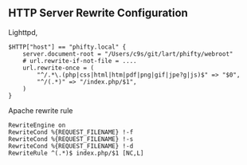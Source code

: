 HTTP Server Rewrite Configuration
---------------------------------

Lighttpd,

    $HTTP["host"] == "phifty.local" {
        server.document-root = "/Users/c9s/git/lart/phifty/webroot" 
        # url.rewrite-if-not-file = ....
        url.rewrite-once = ( 
            "^/.*\.(php|css|html|htm|pdf|png|gif|jpe?g|js)$" => "$0",
            "^/(.*)" => "/index.php/$1",
        )
    }

Apache rewrite rule

    RewriteEngine on
    RewriteCond %{REQUEST_FILENAME} !-f
    RewriteCond %{REQUEST_FILENAME} !-s
    RewriteCond %{REQUEST_FILENAME} !-d
    RewriteRule ^(.*)$ index.php/$1 [NC,L]

